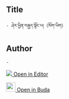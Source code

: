 ## Title
	- ཤེར་ཕྱིན་བརྒྱད་སྟོང་པ།（སོག་ཡིག）

## Author
	- 



[<img src="https://img.icons8.com/color/25/000000/edit-property.png"> Open in Editor](http://editor.openpecha.org/P004140)

[<img width="25" src="https://library.bdrc.io/icons/BUDA-small.svg"> Open in Buda](https://library.bdrc.io/show/bdr:IE0OPP004140)
